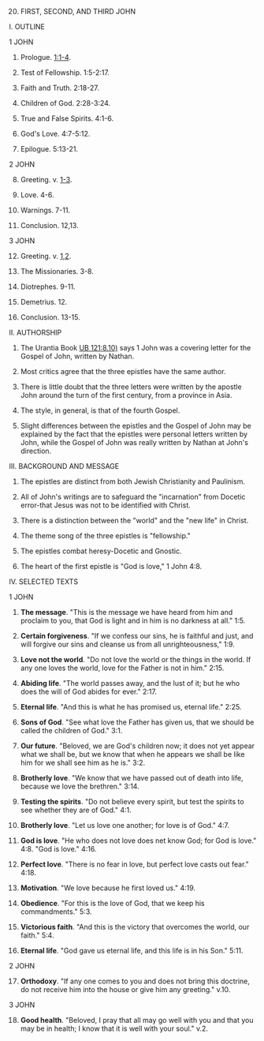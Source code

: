 


20. FIRST, SECOND, AND THIRD JOHN

I. OUTLINE

1 JOHN

1. Prologue. [1:1-4](/en/Bible/1_John/1#v1).

2. Test of Fellowship. 1:5-2:17.

3. Faith and Truth. 2:18-27.

4. Children of God. 2:28-3:24.

5. True and False Spirits. 4:1-6.

6. God's Love. 4:7-5:12.

7. Epilogue. 5:13-21.

2 JOHN

8. Greeting. v. [1-3](/en/Bible/2_John/1.htm).

9. Love. 4-6.

10. Warnings. 7-11.

11. Conclusion. 12,13.

3 JOHN

12. Greeting. v. [1,2](/en/Bible/3_John/1.htm).

13. The Missionaries. 3-8.

14. Diotrephes. 9-11.

15. Demetrius. 12.

16. Conclusion. 13-15.

II. AUTHORSHIP

1. The Urantia Book [UB 121:8.10)](/en/The_Urantia_Book/121#p8_10) says 1 John was a covering letter for the Gospel of John, written by Nathan.

2. Most critics agree that the three epistles have the same author.

3. There is little doubt that the three letters were written by the apostle John around the turn of the first century, from a province in Asia.

4. The style, in general, is that of the fourth Gospel.

5. Slight differences between the epistles and the Gospel of John may be explained by the fact that the epistles were personal letters written by John, while the Gospel of John was really written by Nathan at John's direction.

III. BACKGROUND AND MESSAGE

1. The epistles are distinct from both Jewish Christianity and Paulinism.

2. All of John's writings are to safeguard the "incarnation" from Docetic error-that Jesus was not to be identified with Christ.

3. There is a distinction between the "world" and the "new life" in Christ.

4. The theme song of the three epistles is "fellowship."

5. The epistles combat heresy-Docetic and Gnostic.

6. The heart of the first epistle is "God is love," 1 John 4:8.

IV. SELECTED TEXTS

1 JOHN

1. **The message**. "This is the message we have heard from him and proclaim to you, that God is light and in him is no darkness at all." 1:5.

2. **Certain forgiveness**. "If we confess our sins, he is faithful and just, and will forgive our sins and cleanse us from all unrighteousness," 1:9.

3. **Love not the world**. "Do not love the world or the things in the world. If any one loves the world, love for the Father is not in him." 2:15.

4. **Abiding life**. "The world passes away, and the lust of it; but he who does the will of God abides for ever." 2:17.

5. **Eternal life**. "And this is what he has promised us, eternal life." 2:25.

6. **Sons of God**. "See what love the Father has given us, that we should be called the children of God." 3:1.

7. **Our future**. "Beloved, we are God's children now; it does not yet appear what we shall be, but we know that when he appears we shall be like him for we shall see him as he is." 3:2.

8. **Brotherly love**. "We know that we have passed out of death into life, because we love the brethren." 3:14.

9. **Testing the spirits**. "Do not believe every spirit, but test the spirits to see whether they are of God." 4:1.

10. **Brotherly love**. "Let us love one another; for love is of God." 4:7.

11. **God is love**. "He who does not love does net know God; for God is love." 4:8. "God is love." 4:16.

12. **Perfect love**. "There is no fear in love, but perfect love casts out fear." 4:18.

13. **Motivation**. "We love because he first loved us." 4:19.

14. **Obedience**. "For this is the love of God, that we keep his commandments." 5:3.

15. **Victorious faith**. "And this is the victory that overcomes the world, our faith." 5:4.

16. **Eternal life**. "God gave us eternal life, and this life is in his Son." 5:11.

2 JOHN

17. **Orthodoxy**. "If any one comes to you and does not bring this doctrine, do not receive him into the house or give him any greeting." v.10.

3 JOHN

18. **Good health**. "Beloved, I pray that all may go well with you and that you may be in health; I know that it is well with your soul." v.2.